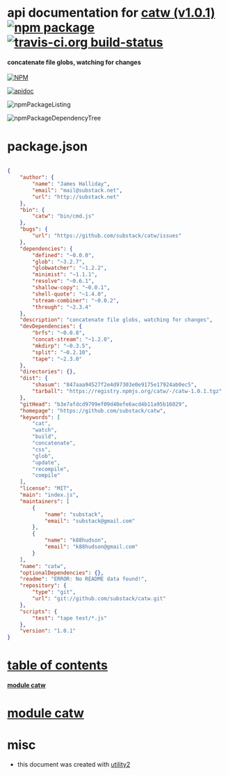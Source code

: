 # api documentation for  [catw (v1.0.1)](https://github.com/substack/catw)  [![npm package](https://img.shields.io/npm/v/npmdoc-catw.svg?style=flat-square)](https://www.npmjs.org/package/npmdoc-catw) [![travis-ci.org build-status](https://api.travis-ci.org/npmdoc/node-npmdoc-catw.svg)](https://travis-ci.org/npmdoc/node-npmdoc-catw)
#### concatenate file globs, watching for changes

[![NPM](https://nodei.co/npm/catw.png?downloads=true)](https://www.npmjs.com/package/catw)

[![apidoc](https://npmdoc.github.io/node-npmdoc-catw/build/screenCapture.buildNpmdoc.browser.%2Fhome%2Ftravis%2Fbuild%2Fnpmdoc%2Fnode-npmdoc-catw%2Ftmp%2Fbuild%2Fapidoc.html.png)](https://npmdoc.github.io/node-npmdoc-catw/build/apidoc.html)

![npmPackageListing](https://npmdoc.github.io/node-npmdoc-catw/build/screenCapture.npmPackageListing.svg)

![npmPackageDependencyTree](https://npmdoc.github.io/node-npmdoc-catw/build/screenCapture.npmPackageDependencyTree.svg)



# package.json

```json

{
    "author": {
        "name": "James Halliday",
        "email": "mail@substack.net",
        "url": "http://substack.net"
    },
    "bin": {
        "catw": "bin/cmd.js"
    },
    "bugs": {
        "url": "https://github.com/substack/catw/issues"
    },
    "dependencies": {
        "defined": "~0.0.0",
        "glob": "~3.2.7",
        "globwatcher": "~1.2.2",
        "minimist": "~1.1.1",
        "resolve": "~0.6.1",
        "shallow-copy": "~0.0.1",
        "shell-quote": "~1.4.0",
        "stream-combiner": "~0.0.2",
        "through": "~2.3.4"
    },
    "description": "concatenate file globs, watching for changes",
    "devDependencies": {
        "brfs": "~0.0.8",
        "concat-stream": "~1.2.0",
        "mkdirp": "~0.3.5",
        "split": "~0.2.10",
        "tape": "~2.3.0"
    },
    "directories": {},
    "dist": {
        "shasum": "847aaa94527f2e4d97303e0e9175e17924ab0ec5",
        "tarball": "https://registry.npmjs.org/catw/-/catw-1.0.1.tgz"
    },
    "gitHead": "b3e7afdcd9799ef09d40efe6acd4b11a95b16029",
    "homepage": "https://github.com/substack/catw",
    "keywords": [
        "cat",
        "watch",
        "build",
        "concatenate",
        "css",
        "glob",
        "update",
        "recompile",
        "compile"
    ],
    "license": "MIT",
    "main": "index.js",
    "maintainers": [
        {
            "name": "substack",
            "email": "substack@gmail.com"
        },
        {
            "name": "k88hudson",
            "email": "k88hudson@gmail.com"
        }
    ],
    "name": "catw",
    "optionalDependencies": {},
    "readme": "ERROR: No README data found!",
    "repository": {
        "type": "git",
        "url": "git://github.com/substack/catw.git"
    },
    "scripts": {
        "test": "tape test/*.js"
    },
    "version": "1.0.1"
}
```



# <a name="apidoc.tableOfContents"></a>[table of contents](#apidoc.tableOfContents)

#### [module catw](#apidoc.module.catw)



# <a name="apidoc.module.catw"></a>[module catw](#apidoc.module.catw)



# misc
- this document was created with [utility2](https://github.com/kaizhu256/node-utility2)
